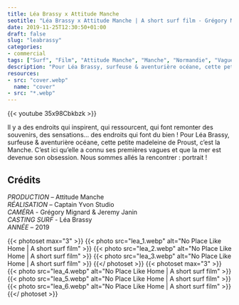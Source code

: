 ```yaml
---
title: Léa Brassy x Attitude Manche
seotitle: "Léa Brassy x Attitude Manche | A short surf film - Grégory Mignard"
date: 2019-11-25T12:30:50+01:00
draft: false
slug: "leabrassy"
categories:
- commercial
tags: ["Surf", "Film", "Attitude Manche", "Manche", "Normandie", "Vague", "Portrait", "Léa Brassy", "Documentaire"]
description: "Pour Léa Brassy, surfeuse & aventurière océane, cette petite madeleine de Proust, c’est la Manche. C’est ici qu’elle a connu ses premières vagues et que la mer est devenue son obsession."
resources:
- src: "cover.webp"
  name: "cover"
- src: "*.webp"
---
```


<div>{{< youtube 35x98Cbkbzk >}}</div>

Il y a des endroits qui inspirent, qui ressourcent, qui font remonter des souvenirs, des sensations… des endroits qui font du bien ! Pour Léa Brassy, surfeuse & aventurière océane, cette petite madeleine de Proust, c’est la Manche. C’est ici qu’elle a connu ses premières vagues et que la mer est devenue son obsession. Nous sommes allés la rencontrer : portrait !

## Crédits

*PRODUCTION* – Attitude Manche  
*RÉALISATION* – Captain Yvon Studio  
*CAMÉRA* - Grégory Mignard & Jeremy Janin  
*CASTING SURF* - Léa Brassy  
*ANNÉE* – 2019

{{< photoset max="3" >}}
  {{< photo src="lea_1.webp" alt="No Place Like Home | A short surf film" >}}
  {{< photo src="lea_2.webp" alt="No Place Like Home | A short surf film" >}}
  {{< photo src="lea_3.webp" alt="No Place Like Home | A short surf film" >}}
{{</ photoset >}}
{{< photoset max="3" >}}
  {{< photo src="lea_4.webp" alt="No Place Like Home | A short surf film" >}}
  {{< photo src="lea_5.webp" alt="No Place Like Home | A short surf film" >}}
  {{< photo src="lea_6.webp" alt="No Place Like Home | A short surf film" >}}
{{</ photoset >}}

